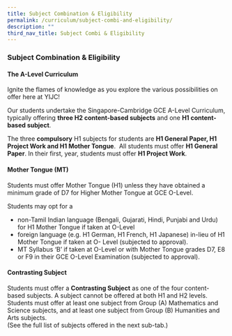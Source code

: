 ```yaml
---
title: Subject Combination & Eligibility
permalink: /curriculum/subject-combi-and-eligibility/
description: ""
third_nav_title: Subject Combi & Eligibility
---
```

### **Subject Combination & Eligibility**
#### **The A-Level Curriculum**
Ignite the flames of knowledge as you explore the various possibilities on offer here at YIJC!

Our students undertake the Singapore-Cambridge GCE A-Level Curriculum, typically offering **three H2 content-based subjects** and one **H1 content-based subject**. 

The three **compulsory** H1 subjects for students are **H1 General Paper, H1 Project Work and H1 Mother Tongue**.  All students must offer **H1 General Paper**. In their first, year, students must offer **H1 Project Work**.

#### **Mother Tongue (MT)**
Students must offer Mother Tongue (H1) unless they have obtained a minimum grade of D7 for Higher Mother Tongue at GCE O-Level.

Students may opt for a
* non-Tamil Indian language (Bengali, Gujarati, Hindi, Punjabi and Urdu) for H1 Mother Tongue if taken at O-Level 
* foreign language (e.g. H1 German, H1 French, H1 Japanese) in-lieu of H1 Mother Tongue if taken at O- Level (subjected to approval).
* MT Syllabus ‘B’ if taken at O-Level or with Mother Tongue grades D7, E8 or F9 in their GCE O-Level Examination (subjected to approval).

#### **Contrasting Subject**
Students must offer a **Contrasting Subject** as one of the four content-based subjects. A subject cannot be offered at both H1 and H2 levels. Students must offer at least one subject from Group (A) Mathematics and Science subjects, and at least one subject from Group (B) Humanities and Arts subjects. <br>(See the full list of subjects offered in the next sub-tab.)